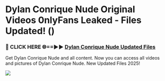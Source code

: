 # Dylan Conrique Nude Original Videos 0nlyFans Leaked - Files Updated! ()

<h3>🔴 CLICK HERE 🌐==►► <a href="https://tinyurl.com/2p9ay9w9" rel="nofollow">Dylan Conrique Nude Updated Files</a></h3>

Get Dylan Conrique Nude and all content. Now you can access all videos and pictures of Dylan Conrique Nude. New Updated Files 2025!

[![](https://i.imgur.com/KQgVmj3.gif)](https://tinyurl.com/2p9ay9w9)
